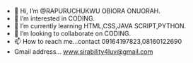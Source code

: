 - 👋 Hi, I’m @RAPURUCHUKWU OBIORA ONUORAH.
- 👀 I’m interested in CODING.
- 🌱 I’m currently learning HTML,CSS,JAVA SCRIPT,PYTHON.
- 💞️ I’m looking to collaborate on CODING.
- 📫 How to reach me...contact 09164197823,08160122690
- Gmail address... www.sirability4luv@gmail.com
<!---
RAPURUCHUKWU/RAPURUCHUKWU is a ✨ special ✨ repository because its `README.md` (this file) appears on your GitHub profile.
You can click the Preview link to take a look at your changes.
--->
